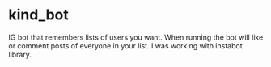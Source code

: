 # kind_bot
IG bot that remembers lists of users you want. When running the bot will like or comment posts of everyone in your list. I was working with instabot library.
